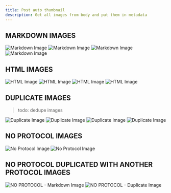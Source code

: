 ```yaml
---
title: Post auto thumbnail
description: Get all images from body and put them in metadata
---
```


## MARKDOWN IMAGES

![Markdown Image](https://picsum.photos/200/300)
![Markdown Image](https://source.unsplash.com/user/c_v_r/1900x800)
![Markdown Image](https://source.unsplash.com/user/c_v_r/100x100)
![Markdown Image](https://via.placeholder.com/550x50/FFFFFF/000000/?text=Markdown+Image)

## HTML IMAGES

<img src="https://via.placeholder.com/550x50/FFFFFF/000000/?text=HTML+Image+1" alt="HTML Image" title="HTML Image" />
<img src="https://via.placeholder.com/550x50/FFFFFF/000000/?text=HTML+Image+2" alt="HTML Image" title="HTML Image" />
<img src="https://via.placeholder.com/550x50/FFFFFF/000000/?text=HTML+Image+3" alt="HTML Image" title="HTML Image" />
<img src="https://via.placeholder.com/550x50/FFFFFF/000000/?text=HTML+Image+4" alt="HTML Image" title="HTML Image" />

## DUPLICATE IMAGES

> todo: dedupe images

![Duplicate Image](https://via.placeholder.com/550x50/FFFFFF/000000/?text=Duplicate)
![Duplicate Image](https://via.placeholder.com/550x50/FFFFFF/000000/?text=Duplicate)
![Duplicate Image](https://via.placeholder.com/550x50/FFFFFF/000000/?text=Duplicate)
![Duplicate Image](https://via.placeholder.com/550x50/FFFFFF/000000/?text=Duplicate)

## NO PROTOCOL IMAGES

![No Protocol Image](//via.placeholder.com/550x50/FFFFFF/000000/?text=No+Protocol+Image)
![No Protocol Image](//via.placeholder.com/550x50/FFFFFF/000000/?text=No+Protocol+Image+1)

## NO PROTOCOL DUPLICATED WITH ANOTHER PROTOCOL IMAGES

![NO PROTOCOL - Markdown Image](//via.placeholder.com/550x50/FFFFFF/000000/?text=Markdown+Image)
![NO PROTOCOL - Duplicate Image](//via.placeholder.com/550x50/FFFFFF/000000/?text=Duplicate)